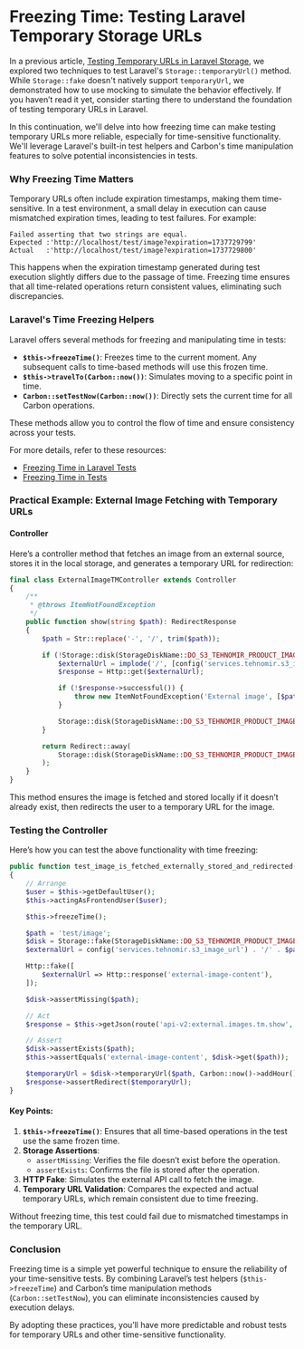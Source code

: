 # Freezing Time: Testing Laravel Temporary Storage URLs

In a previous article, [Testing Temporary URLs in Laravel Storage](https://dev.to/tegos/testing-temporary-urls-in-laravel-storage-20p7), we explored two techniques to test Laravel's `Storage::temporaryUrl()` method. While `Storage::fake` doesn't natively support `temporaryUrl`, we demonstrated how to use mocking to simulate the behavior effectively. If you haven’t read it yet, consider starting there to understand the foundation of testing temporary URLs in Laravel.

In this continuation, we'll delve into how freezing time can make testing temporary URLs more reliable, especially for time-sensitive functionality. We'll leverage Laravel's built-in test helpers and Carbon's time manipulation features to solve potential inconsistencies in tests.

### Why Freezing Time Matters

Temporary URLs often include expiration timestamps, making them time-sensitive. In a test environment, a small delay in execution can cause mismatched expiration times, leading to test failures. For example:

```
Failed asserting that two strings are equal.
Expected :'http://localhost/test/image?expiration=1737729799'
Actual   :'http://localhost/test/image?expiration=1737729800'
```

This happens when the expiration timestamp generated during test execution slightly differs due to the passage of time. Freezing time ensures that all time-related operations return consistent values, eliminating such discrepancies.

### Laravel's Time Freezing Helpers

Laravel offers several methods for freezing and manipulating time in tests:

- **`$this->freezeTime()`**: Freezes time to the current moment. Any subsequent calls to time-based methods will use this frozen time.
- **`$this->travelTo(Carbon::now())`**: Simulates moving to a specific point in time.
- **`Carbon::setTestNow(Carbon::now())`**: Directly sets the current time for all Carbon operations.

These methods allow you to control the flow of time and ensure consistency across your tests.

For more details, refer to these resources:
- [Freezing Time in Laravel Tests](https://laraveldaily.com/tip/freezing-time-in-laravel-tests)
- [Freezing Time in Tests](https://laravel-code.tips/you-can-freeze-time-in-tests/)


### Practical Example: External Image Fetching with Temporary URLs

#### Controller
Here’s a controller method that fetches an image from an external source, stores it in the local storage, and generates a temporary URL for redirection:

```php
final class ExternalImageTMController extends Controller
{
    /**
     * @throws ItemNotFoundException
     */
    public function show(string $path): RedirectResponse
    {
        $path = Str::replace('-', '/', trim($path));

        if (!Storage::disk(StorageDiskName::DO_S3_TEHNOMIR_PRODUCT_IMAGE->value)->exists($path)) {
            $externalUrl = implode('/', [config('services.tehnomir.s3_image_url'), $path]);
            $response = Http::get($externalUrl);

            if (!$response->successful()) {
                throw new ItemNotFoundException('External image', [$path]);
            }

            Storage::disk(StorageDiskName::DO_S3_TEHNOMIR_PRODUCT_IMAGE->value)->put($path, $response->body());
        }

        return Redirect::away(
            Storage::disk(StorageDiskName::DO_S3_TEHNOMIR_PRODUCT_IMAGE->value)->temporaryUrl($path, Carbon::now()->addHour())
        );
    }
}
```

This method ensures the image is fetched and stored locally if it doesn’t already exist, then redirects the user to a temporary URL for the image.


### Testing the Controller

Here’s how you can test the above functionality with time freezing:

```php
public function test_image_is_fetched_externally_stored_and_redirected(): void
{
    // Arrange
    $user = $this->getDefaultUser();
    $this->actingAsFrontendUser($user);

    $this->freezeTime();

    $path = 'test/image';
    $disk = Storage::fake(StorageDiskName::DO_S3_TEHNOMIR_PRODUCT_IMAGE->value);
    $externalUrl = config('services.tehnomir.s3_image_url') . '/' . $path;

    Http::fake([
        $externalUrl => Http::response('external-image-content'),
    ]);

    $disk->assertMissing($path);

    // Act
    $response = $this->getJson(route('api-v2:external.images.tm.show', ['path' => 'test-image']));

    // Assert
    $disk->assertExists($path);
    $this->assertEquals('external-image-content', $disk->get($path));

    $temporaryUrl = $disk->temporaryUrl($path, Carbon::now()->addHour());
    $response->assertRedirect($temporaryUrl);
}
```

#### Key Points:
1. **`$this->freezeTime()`**: Ensures that all time-based operations in the test use the same frozen time.
2. **Storage Assertions**:
    - `assertMissing`: Verifies the file doesn’t exist before the operation.
    - `assertExists`: Confirms the file is stored after the operation.
3. **HTTP Fake**: Simulates the external API call to fetch the image.
4. **Temporary URL Validation**: Compares the expected and actual temporary URLs, which remain consistent due to time freezing.

Without freezing time, this test could fail due to mismatched timestamps in the temporary URL.


### Conclusion

Freezing time is a simple yet powerful technique to ensure the reliability of your time-sensitive tests. By combining Laravel’s test helpers (`$this->freezeTime`) and Carbon’s time manipulation methods (`Carbon::setTestNow`), you can eliminate inconsistencies caused by execution delays.

By adopting these practices, you’ll have more predictable and robust tests for temporary URLs and other time-sensitive functionality.

